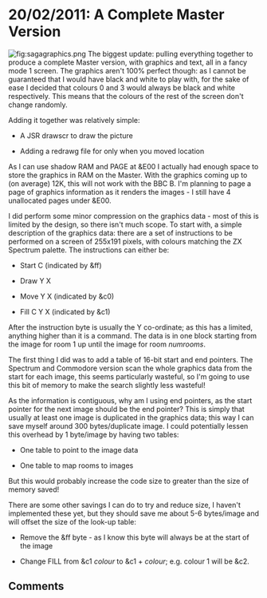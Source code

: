 # 20/02/2011: A Complete Master Version

![](./images/sagagraphics.png "fig:sagagraphics.png") The biggest update: pulling everything together to produce a complete Master version, with graphics and text, all in a fancy mode 1 screen. The graphics aren't 100% perfect though: as I cannot be guaranteed that I would have black and white to play with, for the sake of ease I decided that colours 0 and 3 would always be black and white respectively. This means that the colours of the rest of the screen don't change randomly.

Adding it together was relatively simple:

- A JSR drawscr to draw the picture

- Adding a redrawg file for only when you moved location

As I can use shadow RAM and PAGE at &E00 I actually had enough space to store the graphics in RAM on the Master. With the graphics coming up to (on average) 12K, this will not work with the BBC B. I'm planning to page a page of graphics information as it renders the images - I still have 4 unallocated pages under &E00.

I did perform some minor compression on the graphics data - most of this is limited by the design, so there isn't much scope. To start with, a simple description of the graphics data: there are a set of instructions to be performed on a screen of 255x191 pixels, with colours matching the ZX Spectrum palette. The instructions can either be:

- Start C (indicated by &ff)

- Draw Y X

- Move Y X (indicated by &c0)

- Fill C Y X (indicated by &c1)

After the instruction byte is usually the Y co-ordinate; as this has a limited, anything higher than it is a command. The data is in one block starting from the image for room 1 up until the image for room _numrooms_.

The first thing I did was to add a table of 16-bit start and end pointers. The Spectrum and Commodore version scan the whole graphics data from the start for each image, this seems particularly wasteful, so I'm going to use this bit of memory to make the search slightly less wasteful!

As the information is contiguous, why am I using end pointers, as the start pointer for the next image should be the end pointer? This is simply that usually at least one image is duplicated in the graphics data; this way I can save myself around 300 bytes/duplicate image. I could potentially lessen this overhead by 1 byte/image by having two tables:

- One table to point to the image data

- One table to map rooms to images

But this would probably increase the code size to greater than the size of memory saved!

There are some other savings I can do to try and reduce size, I haven't implemented these yet, but they should save me about 5-6 bytes/image and will offset the size of the look-up table:

- Remove the &ff byte - as I know this byte will always be at the start of the image

- Change FILL from &c1 _colour_ to &c1 + _colour_; e.g. colour 1 will be &c2.

## Comments
